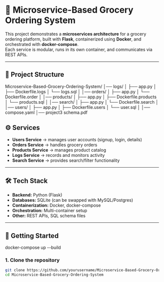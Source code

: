 # 🛒 Microservice-Based Grocery Ordering System

This project demonstrates a **microservices architecture** for a grocery ordering platform, built with **Flask**, containerized using **Docker**, and orchestrated with **docker-compose**.  
Each service is modular, runs in its own container, and communicates via REST APIs.

---

## 📂 Project Structure
Microservice-Based-Grocery-Ordering-System/
│── logs/
│ ├── app.py
│ ├── Dockerfile.logs
│ └── logs.sql
│
│── orders/
│ ├── app.py
│ └── Dockerfile.order
│
│── products/
│ ├── app.py
│ ├── Dockerfile.products
│ └── products.sql
│
│── search/
│ ├── app.py
│ └── Dockerfile.search
│
│── users/
│ ├── app.py
│ ├── Dockerfile.users
│ └── user.sql
│
│── compose.yaml
│── project3 schema.pdf


## ⚙️ Services

- **Users Service** → manages user accounts (signup, login, details)
- **Orders Service** → handles grocery orders
- **Products Service** → manages product catalog
- **Logs Service** → records and monitors activity
- **Search Service** → provides search/filter functionality

---

## 🛠 Tech Stack

- **Backend:** Python (Flask)
- **Databases:** SQLite (can be swapped with MySQL/Postgres)
- **Containerization:** Docker, docker-compose
- **Orchestration:** Multi-container setup
- **Other:** REST APIs, SQL schema files

---

## 🚀 Getting Started
docker-compose up --build

### 1. Clone the repository
```bash
git clone https://github.com/yourusername/Microservice-Based-Grocery-Ordering-System.git
cd Microservice-Based-Grocery-Ordering-System
